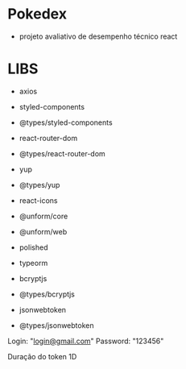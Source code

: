 # Pokedex

- projeto avaliativo de desempenho técnico react

# LIBS

- axios
- styled-components
- @types/styled-components
- react-router-dom
- @types/react-router-dom
- yup
- @types/yup
- react-icons
- @unform/core
- @unform/web
- polished

- typeorm
- bcryptjs
- @types/bcryptjs
- jsonwebtoken
- @types/jsonwebtoken

Login: "login@gmail.com"
Password: "123456"

Duração do token 1D
